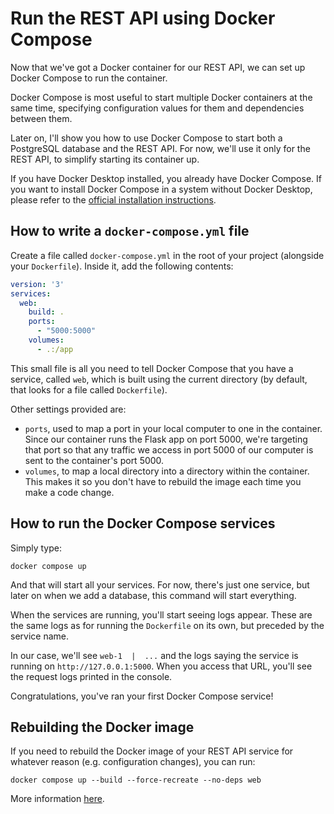 # Run the REST API using Docker Compose

Now that we've got a Docker container for our REST API, we can set up Docker Compose to run the container.

Docker Compose is most useful to start multiple Docker containers at the same time, specifying configuration values for them and dependencies between them.

Later on, I'll show you how to use Docker Compose to start both a PostgreSQL database and the REST API. For now, we'll use it only for the REST API, to simplify starting its container up.

If you have Docker Desktop installed, you already have Docker Compose. If you want to install Docker Compose in a system without Docker Desktop, please refer to the [official installation instructions](https://docs.docker.com/compose/install/).

## How to write a `docker-compose.yml` file

Create a file called `docker-compose.yml` in the root of your project (alongside your `Dockerfile`). Inside it, add the following contents:

```yaml
version: '3'
services:
  web:
    build: .
    ports:
      - "5000:5000"
    volumes:
      - .:/app
```

This small file is all you need to tell Docker Compose that you have a service, called `web`, which is built using the current directory (by default, that looks for a file called `Dockerfile`).

Other settings provided are:

- `ports`, used to map a port in your local computer to one in the container. Since our container runs the Flask app on port 5000, we're targeting that port so that any traffic we access in port 5000 of our computer is sent to the container's port 5000.
- `volumes`, to map a local directory into a directory within the container. This makes it so you don't have to rebuild the image each time you make a code change.

## How to run the Docker Compose services

Simply type:

```
docker compose up
```

And that will start all your services. For now, there's just one service, but later on when we add a database, this command will start everything.

When the services are running, you'll start seeing logs appear. These are the same logs as for running the `Dockerfile` on its own, but preceded by the service name.

In our case, we'll see `web-1  |  ...` and the logs saying the service is running on `http://127.0.0.1:5000`. When you access that URL, you'll see the request logs printed in the console.

Congratulations, you've ran your first Docker Compose service!

## Rebuilding the Docker image

If you need to rebuild the Docker image of your REST API service for whatever reason (e.g. configuration changes), you can run:

```
docker compose up --build --force-recreate --no-deps web
```

More information [here](https://stackoverflow.com/a/50802581).
